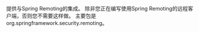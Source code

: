 提供与Spring Remoting的集成。 除非您正在编写使用Spring Remoting的远程客户端，否则您不需要这样做。 主要包是org.springframework.security.remoting。

